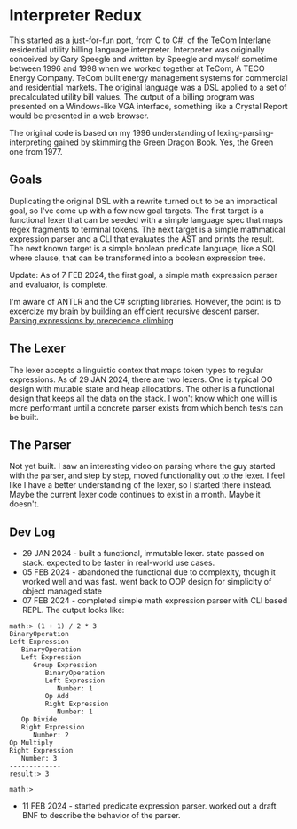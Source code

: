 # Interpreter Redux
This started as a just-for-fun port, from C to C#, of the TeCom Interlane residential utility billing language interpreter. Interpreter was originally conceived by Gary Speegle and written by Speegle and myself sometime between 1996 and 1998 when we worked together at TeCom, A TECO Energy Company. TeCom built energy management systems for commercial and residential markets. The original language was a DSL applied to a set of precalculated utility bill values. The output of a billing program was presented on a Windows-like VGA interface, something like a Crystal Report would be presented in a web browser.

The original code is based on my 1996 understanding of lexing-parsing-interpreting gained by skimming the Green Dragon Book. Yes, the Green one from 1977.

## Goals
Duplicating the original DSL with a rewrite turned out to be an impractical goal, so I've come up with a few new goal targets. The first target is a functional lexer that can be seeded with a simple language spec that maps regex fragments to terminal tokens. The next target is a simple mathmatical expression parser and a CLI that evaluates the AST and prints the result. The next known target is a simple boolean predicate language, like a SQL where clause, that can be transformed into a boolean expression tree.

Update: As of 7 FEB 2024, the first goal, a simple math expression parser and evaluator, is complete.

I'm aware of ANTLR and the C# scripting libraries. However, the point is to excercize my brain by building an efficient recursive descent parser.
[Parsing expressions by precedence climbing](https://eli.thegreenplace.net/2012/08/02/parsing-expressions-by-precedence-climbing)

## The Lexer
The lexer accepts a linguistic contex that maps token types to regular expressions. As of 29 JAN 2024, there are two lexers. One is typical OO design with mutable state and heap allocations. The other is a functional design that keeps all the data on the stack. I won't know which one will is more performant until a concrete parser exists from which bench tests can be built.

## The Parser
Not yet built. I saw an interesting video on parsing where the guy started with the parser, and step by step, moved functionality out to the lexer. I feel like I have a better understanding of the lexer, so I started there instead. Maybe the current lexer code continues to exist in a month. Maybe it doesn't.

## Dev Log
 - 29 JAN 2024 - built a functional, immutable lexer. state passed on stack. expected to be faster in real-world use cases.
 - 05 FEB 2024 - abandoned the functional due to complexity, though it worked well and was fast. went back to OOP design for simplicity of object managed state
 - 07 FEB 2024 - completed simple math expression parser with CLI based REPL. The output looks like:
```console
math:> (1 + 1) / 2 * 3
BinaryOperation
Left Expression
   BinaryOperation
   Left Expression
      Group Expression
         BinaryOperation
         Left Expression
            Number: 1
         Op Add
         Right Expression
            Number: 1
   Op Divide
   Right Expression
      Number: 2
Op Multiply
Right Expression
   Number: 3
-------------
result:> 3

math:>
```
- 11 FEB 2024 - started predicate expression parser. worked out a draft BNF to describe the behavior of the parser. 
